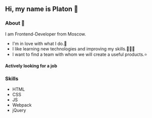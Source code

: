 ## Hi, my name is Platon 👋

### About 🦦

I am Frontend-Developer from Moscow.
- I'm in love with what I do.👀
- I like learning new technologies and improving my skills.🧑🏽‍💻
- I want to find a team with whom we will create a useful products.⭐️

**Actively looking for a job**

### Skills
- HTML
- CSS
- JS
- Webpack
- jQuery
